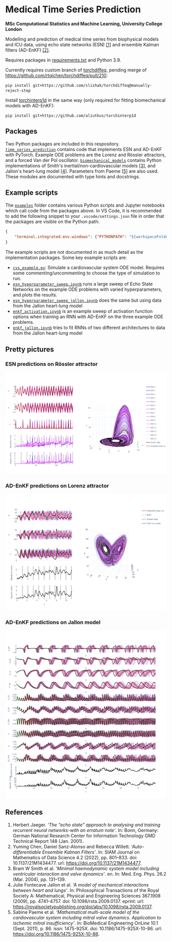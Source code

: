 # Medical Time Series Prediction
**MSc Computational Statistics and Machine Learning, University College London**

Modelling and prediction of medical time series from biophysical models and ICU data, using echo state networks (ESN) [[1]](#references) and ensemble Kalman filters (AD-EnKF) [[2]](#references).

Requires packages in [requirements.txt](requirements.txt) and Python 3.9. 

Currently requires custom branch of [torchdiffeq](https://github.com/rtqichen/torchdiffeq), pending merge of https://github.com/rtqichen/torchdiffeq/pull/210:
```
pip install git+https://github.com/slishak/torchdiffeq@manually-reject-step
```

Install [torchinterp1d](https://github.com/aliutkus/torchinterp1d) in the same way (only required for fitting biomechanical models with AD-EnKF):
```
pip install git+https://github.com/aliutkus/torchinterp1d
```

## Packages

Two Python packages are included in this respository. 
[`time_series_prediction`](time_series_prediction) contains code that implements ESN and AD-EnKF with PyTorch. Example ODE problems are the Lorenz and Rössler attractors, and a forced Van der Pol oscillator.
[`biomechanical_models`](biophysical_models) contains Python implementations of Smith's inertial/non-cardiovascular models [[3]](#references), and Jallon's heart-lung model [[4]](#references). Parameters from Paeme [[5]](#references) are also used.
These modules are documented with type hints and docstrings.

## Example scripts

The [`examples`](examples) folder contains various Python scripts and Jupyter notebooks which call code from the packages above. In VS Code, it is recommended to add the following snippet to your `.vscode/settings.json` file in order that the packages are visible on the Python path:

```json
{
    "terminal.integrated.env.windows": {"PYTHONPATH": "${workspaceFolder}"}
}
```

The example scripts are not documented in as much detail as the implementation packages. Some key example scripts are:
- [`cvs_example.py`](examples/cvs_example.py): Simulate a cardiovascular system ODE model. Requires some commenting/uncommenting to choose the type of simulation to run.
- [`esn_hyperparameter_sweep.ipynb`](examples/esn_hyperparameter_sweep.ipynb) runs a large sweep of Echo State Networks on the example ODE problems with varied hyperparameters, and plots the results.
- [`esn_hyperparameter_sweep_jallon.ipynb`](examples/esn_hyperparameter_sweep_jallon.ipynb) does the same but using data from the Jallon heart-lung model
- [`enkf_activation.ipynb`](examples/enkf_activation.ipynb) is an example sweep of activation function options when training an RNN with AD-EnKF on the three example ODE problems.
- [`enkf_jallon.ipynb`](examples/enkf_jallon.ipynb) tries to fit RNNs of two different architectures to data from the Jallon heart-lung model

## Pretty pictures

### ESN predictions on Rössler attractor
![ESN predictions on Rössler attractor](esn-rossler-lyap-best.png)

### AD-EnKF predictions on Lorenz attractor
![AD-EnKF predictions on Lorenz attractor](enkf-lorenz-best-err.png)

### AD-EnKF predictions on Jallon model
![AD-EnKF predictions on Jallon model](enkf-jallon-pred-wide.png)


## References
1. Herbert Jaeger. _‘The “echo state” approach to analysing and training recurrent neural networks-with an erratum note’_. In: Bonn, Germany: German National Research Center for Information Technology GMD Technical Report 148 (Jan. 2001).
2. Yuming Chen, Daniel Sanz-Alonso and Rebecca Willett. _‘Auto-differentiable Ensemble Kalman Filters’_. In: SIAM Journal on Mathematics of Data Science 4.2 (2022), pp. 801–833. doi: 10.1137/21M1434477. url: https://doi.org/10.1137/21M1434477.
3. Bram W Smith et al. _‘Minimal haemodynamic system model including ventricular interaction and valve dynamics’_. en. In: Med. Eng. Phys. 26.2 (Mar. 2004), pp. 131–139.
4. Julie Fontecave Jallon et al. _‘A model of mechanical interactions between heart and lungs’_. In: Philosophical Transactions of the Royal Society A: Mathematical, Physical and Engineering Sciences 367.1908 (2009), pp. 4741–4757. doi: 10.1098/rsta.2009.0137. eprint: url: https://royalsocietypublishing.org/doi/abs/10.1098/rsta.2009.0137.
5. Sabine Paeme et al. _‘Mathematical multi-scale model of the cardiovascular system including mitral valve dynamics. Application to ischemic mitral insufficiency’_. In: BioMedical Engineering OnLine 10.1 (Sept. 2011), p. 86. issn: 1475-925X. doi: 10.1186/1475-925X-10-86. url: https://doi.org/10.1186/1475-925X-10-86.
